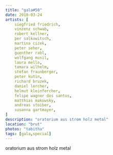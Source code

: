 ```yaml
---
title: "gala#50"
date: 2010-03-24
artists: [
    siegfried friedrich,
    vinzenz schwab,
    robert kellner,
    per salkowitsch,
    martina cizek,
    peter seher,
    guenther rabl,
    wolfgang musil,
    laura mello,
    tamara wilhelm,
    stefan fraunberger, 
    peter kutin, 
    richard bruzek,
    daniel lercher,
    helmut kleinfercher, 
    felipe wagner dos santos, 
    matthias makowsky, 
    andreas stoiber, 
    susanna gartmayer,
]
description: "oratorium aus strom holz metal"
location: "brut"
photos: "tabitha"
tags: [gala,special]
---
```

oratorium aus strom holz metal
